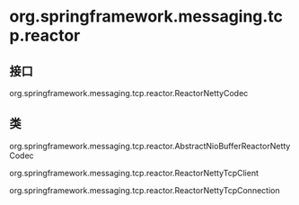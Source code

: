 # org.springframework.messaging.tcp.reactor

## 接口

org.springframework.messaging.tcp.reactor.ReactorNettyCodec<P>

## 类

org.springframework.messaging.tcp.reactor.AbstractNioBufferReactorNettyCodec<P>
org.springframework.messaging.tcp.reactor.ReactorNettyTcpClient<P>
org.springframework.messaging.tcp.reactor.ReactorNettyTcpConnection<P>





